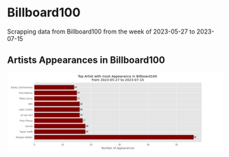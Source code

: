 # Billboard100   
Scrapping data from Billboard100 from the week of 2023-05-27 to 2023-07-15    
      
## Artists Appearances in Billboard100
   
![Artists with most appearances in Billboard100 from 2023-05-27 to 2023-07-15](/images/artist_appearances.png)   
